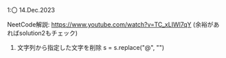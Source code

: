 1:〇 14.Dec.2023

NeetCode解説:
https://www.youtube.com/watch?v=TC_xLIWl7qY
(余裕があればsolution2もチェック)

1. 文字列から指定した文字を削除
s = s.replace("@", "")